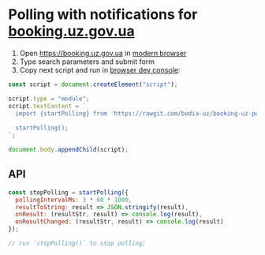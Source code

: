 # Polling with notifications for [booking.uz.gov.ua](https://booking.uz.gov.ua)

1.  Open https://booking.uz.gov.ua in [modern browser](https://caniuse.com/#feat=es6-module)
2.  Type search parameters and submit form
3.  Copy next script and run in [browser dev console](https://developers.google.com/web/tools/chrome-devtools/console/):

```js
const script = document.createElement("script");

script.type = "module";
script.textContent = `
  import {startPolling} from 'https://rawgit.com/bodia-uz/booking-uz-polling/master/index.js'
  
  startPolling();
`;

document.body.appendChild(script);
```

## API

```js
const stopPolling = startPolling({
  pollingIntervalMs: 3 * 60 * 1000,
  resultToString: result => JSON.stringify(result),
  onResult: (resultStr, result) => console.log(result),
  onResultChanged: (resultStr, result) => console.log(result)
});

// run `stopPolling()` to stop polling;
```
